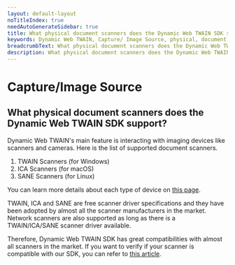 ```yaml
---
layout: default-layout
noTitleIndex: true
needAutoGenerateSidebar: true
title: What physical document scanners does the Dynamic Web TWAIN SDK support?
keywords: Dynamic Web TWAIN, Capture/ Image Source, physical, document, scanner, support
breadcrumbText: What physical document scanners does the Dynamic Web TWAIN SDK support?
description: What physical document scanners does the Dynamic Web TWAIN SDK support?
---
```


# Capture/Image Source

## What physical document scanners does the Dynamic Web TWAIN SDK support?

Dynamic Web TWAIN's main feature is interacting with imaging devices like scanners and cameras. Here is the list of supported document scanners.

1. TWAIN Scanners (for Windows)
2. ICA Scanners (for macOS)
3. SANE Scanners (for Linux)

You can learn more details about each type of device on <a href="https://www.dynamsoft.com/web-twain/docs-archive/getstarted/Hardware.html?ver=17.2.1" target="_blank">this page</a>.

TWAIN, ICA and SANE are free scanner driver specifications and they have been adopted by almost all the scanner manufacturers in the market. Network scanners are also supported as long as there is a TWAIN/ICA/SANE scanner driver available.

Therefore, Dynamic Web TWAIN SDK has great compatibilities with almost all scanners in the market.
If you want to verify if your scanner is compatible with our SDK, you can refer to [this article]({{site.faq}}verify-if-device-is-supported.html).
